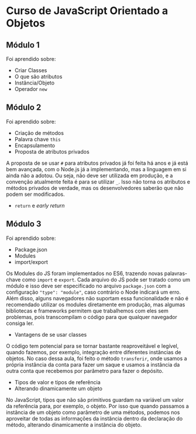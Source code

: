 # Curso de JavaScript Orientado a Objetos

## Módulo 1

Foi aprendido sobre:

* Criar Classes
* O que são atributos
* Instância/Objeto
* Operador `new`

## Módulo 2

Foi aprendido sobre:

* Criação de métodos
* Palavra chave `this`
* Encapsulamento
* Proposta de atributos privados

A proposta de se usar `#` para atributos privados já foi feita há anos e já está bem avançada, com o Node.js já a implementando, mas a linguagem em si ainda não a adotou. Ou seja, não deve ser utilizada em produção, e a convenção atualmente feita é para se utilizar `_`. Isso não torna os atributos e métodos privados de verdade, mas os desenvolvedores saberão que não podem ser modificados.

* `return` e *early return*

## Módulo 3

Foi aprendido sobre:

* Package.json
* Modules
* import/export

Os Modules do JS foram implementados no ES6, trazendo novas palavras-chave como `import` e `export`. Cada arquivo do JS pode ser tratado como um módulo e isso deve ser especificado no arquivo `package.json` com a configuração `"type": "module"`, caso contrário o Node indicará um erro. Além disso, alguns navegadores não suportam essa funcionalidade e não é recomendado utilizar os modules diretamente em produção, mas algumas bibliotecas e frameworks permitem que trabalhemos com eles sem problemas, pois transcompilam o código para que qualquer navegador consiga ler.

* Vantagens de se usar classes

O código tem potencial para se tornar bastante reaproveitável e legível, quando fazemos, por exemplo, integração entre diferentes instâncias de objetos. No caso dessa aula, foi feito o método `transferir`, onde usamos a própria instância da conta para fazer um saque e usamos a instância da outra conta que recebemos por parâmetro para fazer o depósito.

* Tipos de valor e tipos de referência
* Alterando dinamicamente um objeto

No JavaScript, tipos que não são primitivos guardam na variável um valor da referência para, por exemplo, o objeto. Por isso que quando passamos a instância de um objeto como parâmetro de uma métodos, podemos nos aproveitar de todas as informações da instância dentro da declaração do método, alterando dinamicamente a instância do objeto.

